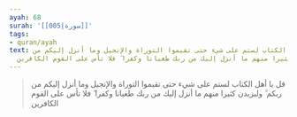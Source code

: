 ```yaml
---
ayah: 68
surah: '[[005|سورة]]'
tags:
- quran/ayah
text: قل يا أهل الكتاب لستم على شيء حتى تقيموا التوراة والإنجيل وما أنزل إليكم من
  ربكم ۗ وليزيدن كثيرا منهم ما أنزل إليك من ربك طغيانا وكفرا ۖ فلا تأس على القوم الكافرين
---
```

> قل يا أهل الكتاب لستم على شيء حتى تقيموا التوراة والإنجيل وما أنزل إليكم من ربكم ۗ وليزيدن كثيرا منهم ما أنزل إليك من ربك طغيانا وكفرا ۖ فلا تأس على القوم الكافرين
